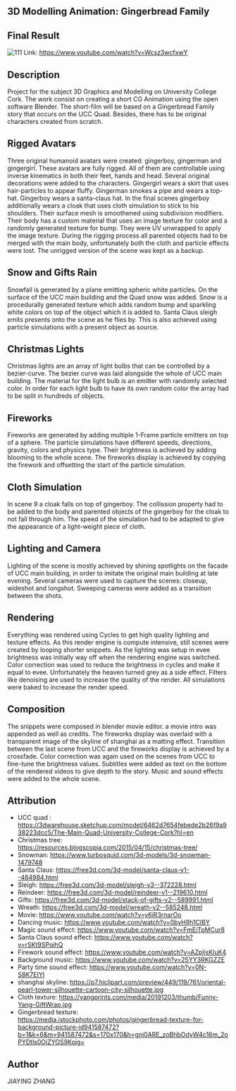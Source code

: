 3D Modelling Animation: Gingerbread Family
------------------------------------------

Final Result
------------
![111](https://user-images.githubusercontent.com/74496894/99186810-231ffd80-2753-11eb-8642-4d7cfe19122c.png)
Link: https://www.youtube.com/watch?v=Wcsz3wcfxwY

Description
-------------
Project for the subject 3D Graphics and Modelling on University College Cork. The work consist on creating a short CG Animation using the open software Blender. The short-film will be based on a Gingerbread Family story that occurs on the UCC Quad. Besides, there has to be original characters created from scratch.


Rigged Avatars
--------------
Three original humanoid avatars were created: gingerboy, gingerman and gingergirl.
These avatars are fully rigged. All of them are controllable
using inverse kinematics in both their feet, hands and head. Several original decorations
were added to the characters. Gingergirl wears a skirt that uses hair-particles to appear fluffy.
Gingerman smokes a pipe and wears a top-hat. Gingerboy wears a santa-claus hat. In the final scenes
gingerboy additionally wears a cloak that uses cloth simulation to stick to his shoulders.
Their surface mesh is smoothened using subdivision modifiers. Their body has a custom material that uses an image texture for color
and a randomly generated texture for bump. They were UV unwrapped to apply the image texture.
During the rigging process all parented objects had to be merged
with the main body, unfortunately both the cloth and particle effects were lost. 
The unrigged version of the scene was kept as a backup.

Snow and Gifts Rain
-------------------
Snowfall is generated by a plane emitting spheric white particles. On the surface of the UCC main building and the Quad snow was added.
Snow is a procedurally generated texture which adds random bump and sparkling white colors on top of the object which it is added to. Santa Claus sleigh emits presents onto the scene as he flies by. This is also achieved using particle simulations with a present object as source.


Christmas Lights
----------------
Christmas lights are an array of light bulbs that can be controlled by a bezier-curve.
The bezier curve was laid alongside the whole of UCC main building. The material for
the light bulb is an emitter with randomly selected color. In order for each light bulb to have
its own random color the array had to be split in hundreds of objects.


Fireworks
---------
Fireworks are generated by adding multiple 1-Frame particle emitters on top of a sphere.
The particle simulations have different speeds, directions, gravity, colors and physics type.
Their brightness is achieved by adding blooming to the whole scene. The fireworks display
is achieved by copying the firework and offsetting the start of the particle simulation.

Cloth Simulation
----------------
In scene 9 a cloak falls on top of gingerboy. The collission property had to be added to
the body and parented objects of the gingerboy for the cloak to not fall through him.
The speed of the simulation had to be adapted to give the appearance of a light-weight piece of cloth.


Lighting and Camera
-------------------
Lighting of the scene is mostly achieved by shining spotlights on the facade of UCC main building,
in order to imitate the original main building at late evening. Several cameras were used to capture the scenes: closeup, wideshot and longshot. Sweeping cameras were added as a transition between the shots. 

Rendering
---------
Everything was rendered using Cycles to get high quality lighting and texture effects.
As this render engine is compute intensive, still scenes were created by looping shorter snippets.
As the lighting was setup in evee brightness was initially way off when the rendering engine was switched.
Color correction was used to reduce the brightness in cycles and make it equal to evee. Unfortunately 
the heaven turned grey as a side effect. Filters like denoising are used to increase the quality of 
the render. All simulations were baked to increase the render speed.

Composition
-----------
The snippets were composed in blender movie editor. a movie intro was appended as well as credits.
The fireworks display was overlaid with a transparent image of the skyline of shanghai as a matting effect.
Transition between the last scene from UCC and the fireworks display is achieved by a crossfade. Color correction
was again used on the scenes from UCC to fine-tune the brightness values.
Subtitles were added as text on the bottom of the rendered videos to give depth to the story.
Music and sound effects were added to the whole scene.

Attribution
-----------
* UCC quad : https://3dwarehouse.sketchup.com/model/6462d7654febede2b26f9a938223dcc5/The-Main-Quad-University-College-Cork?hl=en
* Christmas tree: https://resources.blogscopia.com/2015/04/15/christmas-tree/
* Snowman: https://www.turbosquid.com/3d-models/3d-snowman-1479748
* Santa Claus: https://free3d.com/3d-model/santa-claus-v1--484984.html
* Sleigh: https://free3d.com/3d-model/sleigh-v3--372228.html
* Reindeer: https://free3d.com/3d-model/reindeer-v1--219610.html
* Gifts: https://free3d.com/3d-model/stack-of-gifts-v2--589991.html
* Wreath: https://free3d.com/3d-model/wreath-v2--585248.html
* Movie: https://www.youtube.com/watch?v=y6iR3rnarOo
* Dancing music: https://www.youtube.com/watch?v=0byH9h1ClBY
* Magic sound effect: https://www.youtube.com/watch?v=FmEiTpMCur8
* Santa Claus sound effect: https://www.youtube.com/watch?v=rSKt9SPqihQ
* Firework sound effect: https://www.youtube.com/watch?v=AZpIjsKluK4
* Background music: https://www.youtube.com/watch?v=25YY3RKGZZE
* Party time sound effect: https://www.youtube.com/watch?v=0N-S8K7EIYI
* shanghai skyline: https://p7.hiclipart.com/preview/449/119/761/oriental-pearl-tower-silhouette-cartoon-city-silhouette.jpg
* Cloth texture: https://yangprints.com/media/20191203/thumb/Funny-Yang-GiftWrap.jpg
* Gingerbread texture: https://media.istockphoto.com/photos/gingerbread-texture-for-background-picture-id941587472?b=1&k=6&m=941587472&s=170x170&h=gnj0ARE_zoBhbOdyW4c16m_2oPYDtls0OjZYOS9Kojg=

Author
-------
JIAYING ZHANG
